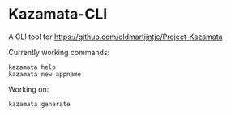# Kazamata-CLI
A CLI tool for https://github.com/oldmartijntje/Project-Kazamata

Currently working commands:
```shell
kazamata help
kazamata new appname
```

Working on:
```shell
kazamata generate
```